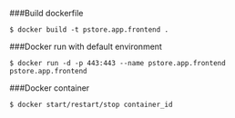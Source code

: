 ###Build dockerfile
```
$ docker build -t pstore.app.frontend .
```

###Docker run with default environment
```
$ docker run -d -p 443:443 --name pstore.app.frontend pstore.app.frontend
```

###Docker container
```
$ docker start/restart/stop container_id
```
